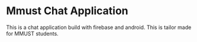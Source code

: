 # Mmust Chat Application
This is a chat application build with firebase and android. This is tailor made for MMUST students. 
